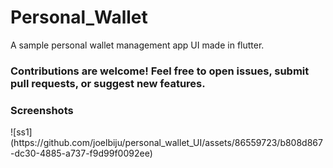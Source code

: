 # Personal_Wallet
A sample personal wallet management app UI made in flutter. <br>

<h3>Contributions are welcome! Feel free to open issues, submit pull requests, or suggest new features.</h3>

<h3>Screenshots</h3>
![ss1](https://github.com/joelbiju/personal_wallet_UI/assets/86559723/b808d867-dc30-4885-a737-f9d99f0092ee)
